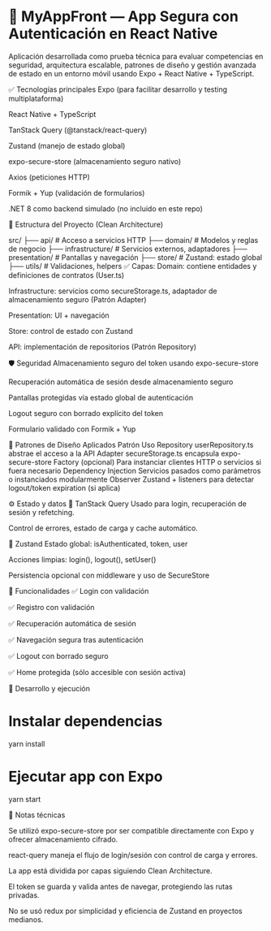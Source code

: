 # 📱 MyAppFront — App Segura con Autenticación en React Native

Aplicación desarrollada como prueba técnica para evaluar competencias en seguridad, arquitectura escalable, patrones de diseño y gestión avanzada de estado en un entorno móvil usando Expo + React Native + TypeScript.

✅ Tecnologías principales
Expo (para facilitar desarrollo y testing multiplataforma)

React Native + TypeScript

TanStack Query (@tanstack/react-query)

Zustand (manejo de estado global)

expo-secure-store (almacenamiento seguro nativo)

Axios (peticiones HTTP)

Formik + Yup (validación de formularios)

.NET 8 como backend simulado (no incluido en este repo)

📂 Estructura del Proyecto (Clean Architecture)

src/
├── api/                     # Acceso a servicios HTTP
├── domain/                 # Modelos y reglas de negocio
├── infrastructure/         # Servicios externos, adaptadores
├── presentation/           # Pantallas y navegación
├── store/                  # Zustand: estado global
├── utils/                  # Validaciones, helpers
✅ Capas:
Domain: contiene entidades y definiciones de contratos (User.ts)

Infrastructure: servicios como secureStorage.ts, adaptador de almacenamiento seguro (Patrón Adapter)

Presentation: UI + navegación

Store: control de estado con Zustand

API: implementación de repositorios (Patrón Repository)

🛡️ Seguridad
Almacenamiento seguro del token usando expo-secure-store

Recuperación automática de sesión desde almacenamiento seguro

Pantallas protegidas vía estado global de autenticación

Logout seguro con borrado explícito del token

Formulario validado con Formik + Yup

🧠 Patrones de Diseño Aplicados
Patrón	Uso
Repository	userRepository.ts abstrae el acceso a la API
Adapter	secureStorage.ts encapsula expo-secure-store
Factory (opcional)	Para instanciar clientes HTTP o servicios si fuera necesario
Dependency Injection	Servicios pasados como parámetros o instanciados modularmente
Observer	Zustand + listeners para detectar logout/token expiration (si aplica)

⚙️ Estado y datos
📌 TanStack Query
Usado para login, recuperación de sesión y refetching.

Control de errores, estado de carga y cache automático.

🧩 Zustand
Estado global: isAuthenticated, token, user

Acciones limpias: login(), logout(), setUser()

Persistencia opcional con middleware y uso de SecureStore

🚀 Funcionalidades
✅ Login con validación

✅ Registro con validación

✅ Recuperación automática de sesión

✅ Navegación segura tras autenticación

✅ Logout con borrado seguro

✅ Home protegida (sólo accesible con sesión activa)

🧪 Desarrollo y ejecución

# Instalar dependencias
yarn install

# Ejecutar app con Expo
yarn start


🔐 Notas técnicas

Se utilizó expo-secure-store por ser compatible directamente con Expo y ofrecer almacenamiento cifrado.

react-query maneja el flujo de login/sesión con control de carga y errores.

La app está dividida por capas siguiendo Clean Architecture.

El token se guarda y valida antes de navegar, protegiendo las rutas privadas.

No se usó redux por simplicidad y eficiencia de Zustand en proyectos medianos.
